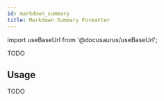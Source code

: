 ```yaml
---
id: markdown_summary
title: Markdown Summary Formatter
---
```


import useBaseUrl from '@docusaurus/useBaseUrl';

TODO

## Usage

TODO
